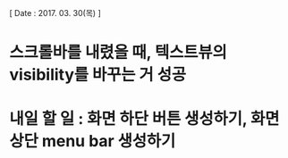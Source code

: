  [ Date : 2017. 03. 30(목) ]

# 스크롤바를 내렸을 때, 텍스트뷰의 visibility를 바꾸는 거 성공

# 내일 할 일 : 화면 하단 버튼 생성하기, 화면 상단 menu bar 생성하기 